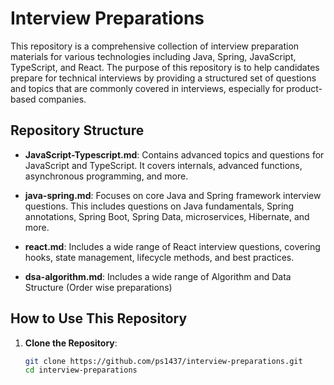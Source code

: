 # Interview Preparations

This repository is a comprehensive collection of interview preparation materials for various technologies including Java, Spring, JavaScript, TypeScript, and React. The purpose of this repository is to help candidates prepare for technical interviews by providing a structured set of questions and topics that are commonly covered in interviews, especially for product-based companies.

## Repository Structure

- **JavaScript-Typescript.md**: Contains advanced topics and questions for JavaScript and TypeScript. It covers internals, advanced functions, asynchronous programming, and more.

- **java-spring.md**: Focuses on core Java and Spring framework interview questions. This includes questions on Java fundamentals, Spring annotations, Spring Boot, Spring Data, microservices, Hibernate, and more.

- **react.md**: Includes a wide range of React interview questions, covering hooks, state management, lifecycle methods, and best practices.
- **dsa-algorithm.md**:   Includes a wide range of Algorithm and Data Structure (Order wise preparations)

## How to Use This Repository

1. **Clone the Repository**:
   ```sh
   git clone https://github.com/ps1437/interview-preparations.git
   cd interview-preparations
